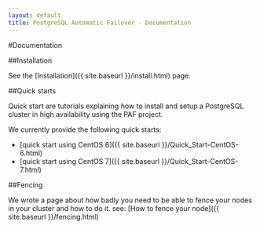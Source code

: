 ```yaml
---
layout: default
title: PostgreSQL Automatic Failover - Documentation
---
```


#Documentation

##Installation

See the [Installation]({{ site.baseurl }}/install.html) page.

##Quick starts

Quick start are tutorials explaining how to install and setup a PostgreSQL
cluster in high availability using the PAF project.

We currently provide the following quick starts:

  * [quick start using CentOS 6]({{ site.baseurl }}/Quick_Start-CentOS-6.html)
  * [quick start using CentOS 7]({{ site.baseurl }}/Quick_Start-CentOS-7.html)

##Fencing

We wrote a page about how badly you need to be able to fence your nodes in your
cluster and how to do it. see:
[How to fence your node]({{ site.baseurl }}/fencing.html)
